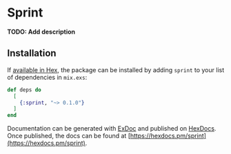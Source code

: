 # Sprint

**TODO: Add description**

## Installation

If [available in Hex](https://hex.pm/docs/publish), the package can be installed
by adding `sprint` to your list of dependencies in `mix.exs`:

```elixir
def deps do
  [
    {:sprint, "~> 0.1.0"}
  ]
end
```

Documentation can be generated with [ExDoc](https://github.com/elixir-lang/ex_doc)
and published on [HexDocs](https://hexdocs.pm). Once published, the docs can
be found at [https://hexdocs.pm/sprint](https://hexdocs.pm/sprint).

